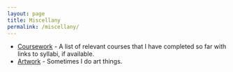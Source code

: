 ```yaml
---
layout: page
title: Miscellany
permalink: /miscellany/
---
```


<ul>
	<li><a href="courses">Coursework</a> - A list of relevant courses that I have completed so far with links to syllabi, if available.</li>
	<li><a href="artwork">Artwork</a> - Sometimes I do art things.</li>
</ul>
